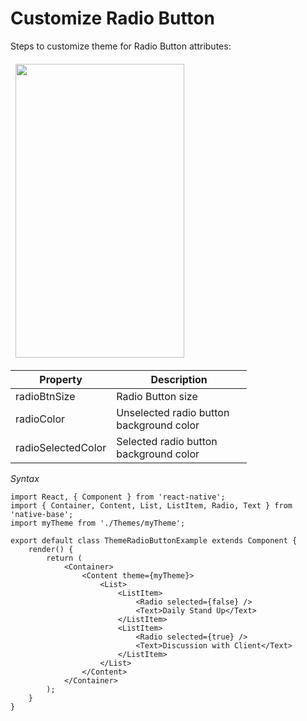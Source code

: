 # Customize Radio Button

Steps to customize theme for Radio Button attributes:
<br />


<table>
  <thead>
    <tr style="border-style: hidden">
      <th style="border-style: hidden"><img height="470" width="270" src="{{('../assets/ios/guide/theme-radio-button.png')}}" alt="" /></th>
    </tr>
  </thead>
</table>

<table class = "table table-hover" style="width: 75%; ">
        <thead>
            <tr>
                <th>Property</th>
                <th>Description</th>
            </tr>
        </thead>
        <tbody>
            <tr>
                <td>radioBtnSize</td>
                <td>Radio Button size</td>
            </tr>
            <tr>
                <td>radioColor</td>
                <td>Unselected radio button background color</td>
            </tr>
            <tr>
                <td>radioSelectedColor</td>
                <td>Selected radio button background color</td>
            </tr>
        </tbody>
    </table>


*Syntax*

<pre class="line-numbers"><code class="language-jsx">import React, { Component } from 'react-native';
import { Container, Content, List, ListItem, Radio, Text } from 'native-base';
import myTheme from './Themes/myTheme';
​
export default class ThemeRadioButtonExample extends Component {
    render() {
        return (
            &lt;Container>
                &lt;Content theme={myTheme}>
                    &lt;List>
                        &lt;ListItem>
                            &lt;Radio selected={false} />
                            &lt;Text>Daily Stand Up&lt;/Text>
                        &lt;/ListItem>
                        &lt;ListItem>
                            &lt;Radio selected={true} />
                            &lt;Text>Discussion with Client&lt;/Text>
                        &lt;/ListItem>
                    &lt;/List>
                &lt;/Content>
            &lt;/Container>
        );
    }
}</code></pre>
